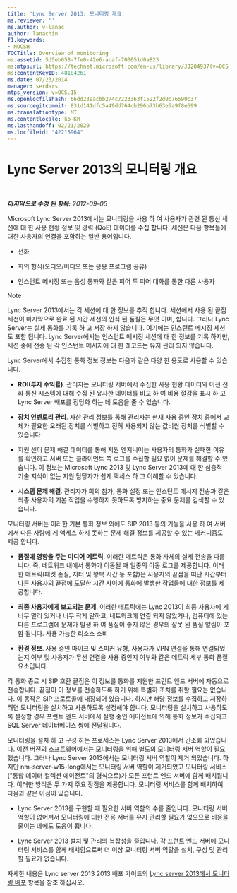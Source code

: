 ```yaml
---
title: 'Lync Server 2013: 모니터링 개요'
ms.reviewer: ''
ms.author: v-lanac
author: lanachin
f1.keywords:
- NOCSH
TOCTitle: Overview of monitoring
ms:assetid: 5d5eb658-7fe0-42e6-acaf-700051d0a823
ms:mtpsurl: https://technet.microsoft.com/en-us/library/JJ204937(v=OCS.15)
ms:contentKeyID: 48184261
ms.date: 07/23/2014
manager: serdars
mtps_version: v=OCS.15
ms.openlocfilehash: 66dd239acbb274c7223363f1522f2d0c76590c37
ms.sourcegitcommit: 831d141dfc5a49dd764cb296b73b63e5a9f8e599
ms.translationtype: MT
ms.contentlocale: ko-KR
ms.lasthandoff: 02/21/2020
ms.locfileid: "42215964"
---
```

<div data-xmlns="http://www.w3.org/1999/xhtml">

<div class="topic" data-xmlns="http://www.w3.org/1999/xhtml" data-msxsl="urn:schemas-microsoft-com:xslt" data-cs="https://msdn.microsoft.com/">

<div data-asp="https://msdn2.microsoft.com/asp">

# <a name="overview-of-monitoring-in-lync-server-2013"></a>Lync Server 2013의 모니터링 개요

</div>

<div id="mainSection">

<div id="mainBody">

<span> </span>

_**마지막으로 수정 된 항목:** 2012-09-05_

Microsoft Lync Server 2013에서는 모니터링을 사용 하 여 사용자가 관련 된 통신 세션에 대 한 사용 현황 정보 및 경력 (QoE) 데이터를 수집 합니다. 세션은 다음 항목들에 대한 사용자의 연결을 포함하는 일반 용어입니다.

  - 전화

  - 회의 형식(오디오/비디오 또는 응용 프로그램 공유)

  - 인스턴트 메시징 또는 음성 통화와 같은 피어 투 피어 대화를 통한 다른 사용자

<div>


> [!NOTE]  
> Lync Server 2013에서는 각 세션에 대 한 정보를 추적 합니다. 세션에서 사용 된 끝점 세션이 마지막으로 완료 된 시간 세션의 인식 된 품질은 무엇 이며, 합니다. 그러나 Lync Server는 실제 통화를 기록 하 고 저장 하지 않습니다. 여기에는 인스턴트 메시징 세션도 포함 됩니다. Lync Server에서는 인스턴트 메시징 세션에 대 한 정보를 기록 하지만, 세션 중에 전송 된 각 인스턴트 메시지에 대 한 레코드는 유지 관리 되지 않습니다.



</div>

Lync Server에서 수집한 통화 정보 정보는 다음과 같은 다양 한 용도로 사용할 수 있습니다.

  - **ROI(투자 수익률)**. 관리자는 모니터링 서버에서 수집한 사용 현황 데이터와 이전 전화 통신 시스템에 대해 수집 된 유사한 데이터를 비교 하 여 비용 절감을 표시 하 고 Lync Server 배포를 정당화 하는 데 도움을 줄 수 있습니다.

  - **장치 인벤토리 관리**. 자산 관리 정보를 통해 관리자는 현재 사용 중인 장치 중에서 교체가 필요한 오래된 장치를 식별하고 전혀 사용되지 않는 값비싼 장치를 식별할 수 있습니다

  - 지원 센터 문제 해결 데이터를 통해 지원 엔지니어는 사용자의 통화가 실패한 이유를 확인하고 서버 또는 클라이언트 쪽 로그를 수집할 필요 없이 문제를 해결할 수 있습니다. 이 정보는 Microsoft Lync 2013 및 Lync Server 2013에 대 한 심층적 기술 지식이 없는 지원 담당자가 쉽게 액세스 하 고 이해할 수 있습니다.

  - **시스템 문제 해결**. 관리자가 회의 참가, 통화 설정 또는 인스턴트 메시지 전송과 같은 최종 사용자의 기본 작업을 수행하지 못하도록 방지하는 중요 문제를 검색할 수 있습니다.

모니터링 서버는 이러한 기본 통화 정보 외에도 SIP 2013 등의 기능을 사용 하 여 서버에서 다른 사람에 게 액세스 하지 못하는 문제 해결 정보를 제공할 수 있는 메커니즘도 제공 합니다.

  - **품질에 영향을 주는 미디어 메트릭**. 이러한 메트릭은 통화 자체의 실제 전송을 다룹니다. 즉, 네트워크 내에서 통화가 이동될 때 일종의 이동 로그를 제공합니다. 이러한 메트릭(패킷 손실, 지터 및 왕복 시간 등 포함)은 사용자의 끝점을 떠난 시간부터 다른 사용자의 끝점에 도달한 시간 사이에 통화에 발생한 작업들에 대한 정보를 제공합니다.

  - **최종 사용자에게 보고되는 문제**. 이러한 메트릭에는 Lync 2013이 최종 사용자에 게 너무 멀리 있거나 너무 작게 말하고, 네트워크에 연결 되지 않았거나, 컴퓨터에 있는 다른 프로그램에 문제가 발생 하 여 품질이 좋지 않은 경우의 잘못 된 품질 알림이 포함 됩니다. 사용 가능한 리소스 소비

  - **환경 정보**. 사용 중인 마이크 및 스피커 유형, 사용자가 VPN 연결을 통해 연결되었는지 여부 및 사용자가 무선 연결을 사용 중인지 여부와 같은 메트릭 세부 통화 품질 요소입니다.

각 통화 종료 시 SIP 호환 끝점은 이 정보를 통화를 지원한 프런트 엔드 서버에 자동으로 전송합니다. 끝점이 이 정보를 전송하도록 하기 위해 특별히 조치를 취할 필요는 없습니다. 이 동작은 SIP 프로토콜에 내장되어 있습니다. 하지만 해당 정보를 수집하고 저장하려면 모니터링을 설치하고 사용하도록 설정해야 합니다. 모니터링을 설치하고 사용하도록 설정할 경우 프런트 엔드 서버에서 실행 중인 에이전트에 의해 통화 정보가 수집되고 SQL Server 데이터베이스 쌍에 전달됩니다.

모니터링을 설치 하 고 구성 하는 프로세스는 Lync Server 2013에서 간소화 되었습니다. 이전 버전의 소프트웨어에서는 모니터링을 위해 별도의 모니터링 서버 역할이 필요했습니다. 그러나 Lync Server 2013에서는 모니터링 서버 역할이 제거 되었습니다. 하지만 nm-server-w15-long에서는 모니터링 서버 역할이 제거되었고 모니터링 서비스("통합 데이터 컬렉션 에이전트"의 형식으로)가 모든 프런트 엔드 서버에 함께 배치됩니다. 이러한 방식은 두 가지 주요 장점을 제공합니다. 모니터링 서비스를 함께 배치하여 다음과 같은 이점이 있습니다.

  - Lync Server 2013를 구현할 때 필요한 서버 역할의 수를 줄입니다. 모니터링 서버 역할이 없어져서 모니터링에 대한 전용 서버를 유지 관리할 필요가 없으므로 비용을 줄이는 데에도 도움이 됩니다.

  - Lync Server 2013 설치 및 관리의 복잡성을 줄입니다. 각 프런트 엔드 서버에 모니터링 서비스를 함께 배치함으로써 더 이상 모니터링 서버 역할을 설치, 구성 및 관리할 필요가 없습니다.

자세한 내용은 Lync server 2013 2013 배포 가이드의 [Lync server 2013에서 모니터링 배포](lync-server-2013-deploying-monitoring.md) 항목을 참조 하십시오.

</div>

<span> </span>

</div>

</div>

</div>


